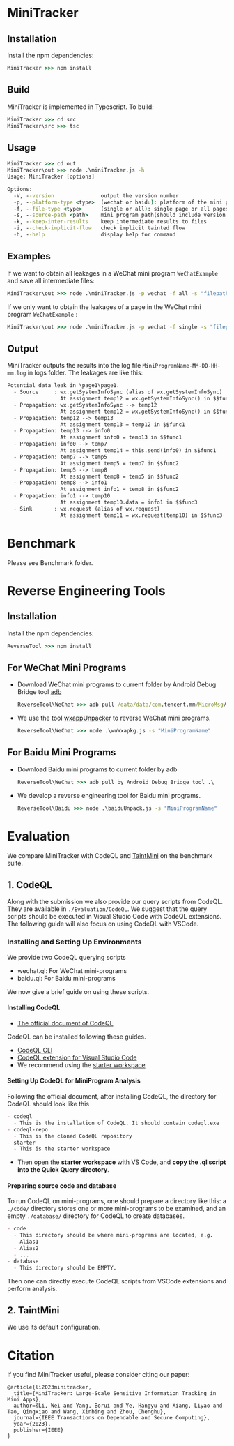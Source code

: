 # MiniTracker

## Installation

Install the npm dependencies:

```cmd
MiniTracker >>> npm install
```

## Build

MiniTracker is implemented in Typescript. To build:

```cmd
MiniTracker >>> cd src
MiniTracker\src >>> tsc
```

## Usage

```cmd
MiniTracker >>> cd out
MiniTracker\out >>> node .\miniTracker.js -h
Usage: MiniTracker [options]

Options:
  -V, --version               output the version number
  -p, --platform-type <type>  (wechat or baidu): platform of the mini program (default: "wechat")
  -f, --file-type <type>      (single or all): single page or all pages of the mini program (default: "single")
  -s, --source-path <path>    mini program path(should include version id) (default: "")
  -k, --keep-inter-results    keep intermediate results to files
  -i, --check-implicit-flow   check implicit tainted flow
  -h, --help                  display help for command

```

## Examples

If we want to obtain all leakages in a  WeChat mini program `WeChatExample` and save all intermediate files:

```cmd
MiniTracker\out >>> node .\miniTracker.js -p wechat -f all -s "filepath of WeChatExample" -k
```

If we only want to obtain the leakages of a page in the WeChat mini program `WeChatExample` :

```cmd
MiniTracker\out >>> node .\miniTracker.js -p wechat -f single -s "filepath of WeChatExample" 
```

## Output

MiniTracker outputs the results into the log file `MiniProgramName-MM-DD-HH-mm.log` in logs folder.
The leakages are like this: 

```txt
Potential data leak in \page1\page1.
  - Source     : wx.getSystemInfoSync (alias of wx.getSystemInfoSync)
                 At assignment temp12 = wx.getSystemInfoSync() in $$func1
  - Propagation: wx.getSystemInfoSync --> temp12
                 At assignment temp12 = wx.getSystemInfoSync() in $$func1
  - Propagation: temp12 --> temp13
                 At assignment temp13 = temp12 in $$func1
  - Propagation: temp13 --> info0
                 At assignment info0 = temp13 in $$func1
  - Propagation: info0 --> temp7
                 At assignment temp14 = this.send(info0) in $$func1
  - Propagation: temp7 --> temp5
                 At assignment temp5 = temp7 in $$func2
  - Propagation: temp5 --> temp8
                 At assignment temp8 = temp5 in $$func2
  - Propagation: temp8 --> info1
                 At assignment info1 = temp8 in $$func2
  - Propagation: info1 --> temp10
                 At assignment temp10.data = info1 in $$func3
  - Sink       : wx.request (alias of wx.request)
                 At assignment temp11 = wx.request(temp10) in $$func3
```

# Benchmark
Please see Benchmark folder.


# Reverse Engineering Tools

## Installation

Install the npm dependencies:
```cmd
ReverseTool >>> npm install
```

## For WeChat Mini Programs

- Download WeChat mini programs to current folder by Android Debug Bridge tool [adb](https://developer.android.com/studio/command-line/adb)
  ```cmd
  ReverseTool\WeChat >>> adb pull /data/data/com.tencent.mm/MicroMsg/{UserHash}/appbrand/pkg/MiniProgram .\ 
  ```
- We use the tool [wxappUnpacker](https://github.com/xuedingmiaojun/wxappUnpacker) to reverse WeChat mini programs.
  ```cmd
  ReverseTool\WeChat >>> node .\wuWxapkg.js -s "MiniProgramName" 
  ```

## For Baidu Mini Programs

- Download Baidu mini programs to current folder by adb
  ```cmd
  ReverseTool\WeChat >>> adb pull by Android Debug Bridge tool .\ 
  ```
- We develop a reverse engineering tool for Baidu mini programs.
  ```cmd
  ReverseTool\Baidu >>> node .\baiduUnpack.js -s "MiniProgramName" 
  ```

# Evaluation

We compare MiniTracker with CodeQL and [TaintMini](https://github.com/OSUSecLab/TaintMini) on the benchmark suite.

## 1. CodeQL 

Along with the submission we also provide our query scripts from CodeQL. They are available in `./Evaluation/CodeQL`. We suggest that the query scripts should be executed in Visual Studio Code with CodeQL extensions. The following guide will also focus on using CodeQL with VSCode.

### Installing and Setting Up Environments

We provide two CodeQL querying scripts

- wechat.ql: For WeChat mini-programs
- baidu.ql: For Baidu mini-programs

We now give a brief guide on using these scripts.

#### Installing CodeQL

- [The official document of CodeQL](https://codeql.github.com/docs/)

CodeQL can be installed following these guides.

- [CodeQL CLI](https://codeql.github.com/docs/codeql-cli/)
- [CodeQL extension for Visual Studio Code](https://codeql.github.com/docs/codeql-for-visual-studio-code/)
- We recommend using the [starter workspace](https://codeql.github.com/docs/codeql-for-visual-studio-code/setting-up-codeql-in-visual-studio-code/#using-the-starter-workspace)

#### Setting Up CodeQL for MiniProgram Analysis

Following the official document, after installing CodeQL, the directory for CodeQL should look like this

```markdown
- codeql
  - This is the installation of CodeQL. It should contain codeql.exe
- codeql-repo
  - This is the cloned CodeQL repository
- starter
  - This is the starter workspace
```

- Then open the **starter workspace** with VS Code, and **copy the .ql script into the Quick Query directory**.

#### Preparing source code and database

To run CodeQL on mini-programs, one should prepare a directory like this: a `./code/` directory stores one or more mini-programs to be examined, and an empty `./database/` directory for CodeQL to create databases.

```markdown
- code
  - This directory should be where mini-programs are located, e.g.
  - Alias1
  - Alias2
  - ...
- database
  - This directory should be EMPTY.
```

Then one can directly execute CodeQL scripts from VSCode extensions and perform analysis.

## 2. TaintMini
We use its default configuration.   


# Citation
If you find MiniTracker useful, please consider citing our paper:

```
@article{li2023minitracker,
  title={MiniTracker: Large-Scale Sensitive Information Tracking in Mini Apps},
  author={Li, Wei and Yang, Borui and Ye, Hangyu and Xiang, Liyao and Tao, Qingxiao and Wang, Xinbing and Zhou, Chenghu},
  journal={IEEE Transactions on Dependable and Secure Computing},
  year={2023},
  publisher={IEEE}
}
```

